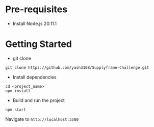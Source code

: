 # Pre-requisites
- Install Node.js 20.11.1

# Getting Started
- git clone
```
git clone https://github.com/yash3108/Supplyframe-Challenge.git
```
- Install dependencies
```
cd <project_name>
npm install
```
- Build and run the project
```
npm start
```
  Navigate to `http://localhost:3500`
